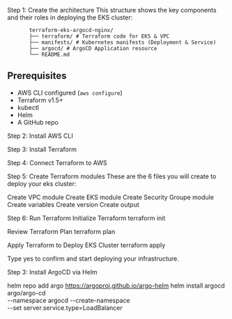 Step 1: Create the architecture
This structure shows the key components and their roles in deploying the EKS cluster:

           terraform-eks-argocd-nginx/
           ├── terraform/ # Terraform code for EKS & VPC
           ├── manifests/ # Kubernetes manifests (Deployment & Service)
           ├── argocd/ # ArgoCD Application resource
           └── README.md

##   Prerequisites

- AWS CLI configured (`aws configure`)
- Terraform v1.5+
- kubectl
- Helm
- A GitHub repo


Step 2: Install AWS CLI

Step 3: Install Terraform

Step 4: Connect Terraform to AWS

Step 5: Create Terraform modules
These are the 6 files you will create to deploy your eks cluster:

Create VPC module
Create EKS module
Create Security Groupe module
Create variables
Create version
Create output



Step 6: Run Terraform
Initialize Terraform
terraform init



Review Terraform Plan
terraform plan

Apply Terraform to Deploy EKS Cluster
terraform apply

Type yes to confirm and start deploying your infrastructure.



Step 3: Install ArgoCD via Helm

helm repo add argo https://argoproj.github.io/argo-helm
helm install argocd argo/argo-cd \
  --namespace argocd --create-namespace \
  --set server.service.type=LoadBalancer


